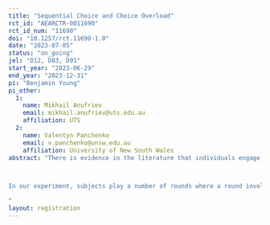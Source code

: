 ```yaml
---
title: "Sequential Choice and Choice Overload"
rct_id: "AEARCTR-0011690"
rct_id_num: "11690"
doi: "10.1257/rct.11690-1.0"
date: "2023-07-05"
status: "on_going"
jel: "D12, D83, D91"
start_year: "2023-06-29"
end_year: "2023-12-31"
pi: "Benjamin Young"
pi_other:
  1:
    name: Mikhail Anufriev
    email: mikhail.anufriev@uts.edu.au
    affiliation: UTS
  2:
    name: Valentyn Panchenko
    email: v.panchenko@unsw.edu.au
    affiliation: University of New South Wales
abstract: "There is evidence in the literature that individuals engage in sequential search (i.e. they evaluate options in a choice menu in sequence) and satisficing (i.e. they stop search after reaching a certain utility threshold). Moreover, individuals have been shown to be overloaded by too much choice and, consequently, may prefer to restrict the size of the choice set. In this work, we develop and experimentally test a theory of sequential choice that predicts that individuals may prefer smaller choice sets to larger ones. In our theory, individuals may prefer smaller menus as they lower psychological costs from leaving options unevaluated and reduce the incentives to over-search. 

In our experiment, subjects play a number of rounds where a round involves choosing an option from a choice set of either size 10 or 20 via a sequential procedure. An option is comprised of a number of attributes, each with some dollar value, and the sum of these attributes is the overall dollar value of that option. There are two treatments: a simple treatment where options are comprised of three attributes and a complex treatment in which options are comprised of seven attributes. Moreover, within each treatment, there are two parts. In Part A, the size of the choice set faced is fixed while in Part B, the size of the choice set is determined by the subjects themselves. Our objective is to analyze whether the following aspects are consistent with our theory: (1) how subjects make their choice sequentially, (2) whether subjects restrict the choice set, and (3) how (1) and (2) vary with the complexity of options.
"
layout: registration
---
```


